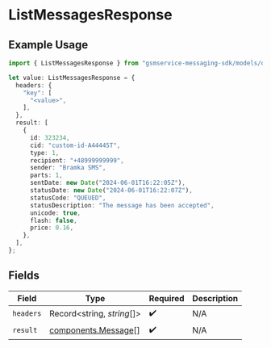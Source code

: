 # ListMessagesResponse

## Example Usage

```typescript
import { ListMessagesResponse } from "gsmservice-messaging-sdk/models/operations";

let value: ListMessagesResponse = {
  headers: {
    "key": [
      "<value>",
    ],
  },
  result: [
    {
      id: 323234,
      cid: "custom-id-A44445T",
      type: 1,
      recipient: "+48999999999",
      sender: "Bramka SMS",
      parts: 1,
      sentDate: new Date("2024-06-01T16:22:05Z"),
      statusDate: new Date("2024-06-01T16:22:07Z"),
      statusCode: "QUEUED",
      statusDescription: "The message has been accepted",
      unicode: true,
      flash: false,
      price: 0.16,
    },
  ],
};
```

## Fields

| Field                                                      | Type                                                       | Required                                                   | Description                                                |
| ---------------------------------------------------------- | ---------------------------------------------------------- | ---------------------------------------------------------- | ---------------------------------------------------------- |
| `headers`                                                  | Record<string, *string*[]>                                 | :heavy_check_mark:                                         | N/A                                                        |
| `result`                                                   | [components.Message](../../models/components/message.md)[] | :heavy_check_mark:                                         | N/A                                                        |
